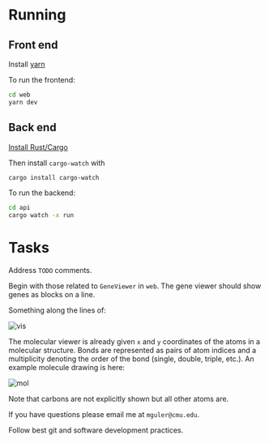# Running

## Front end
Install [yarn](https://classic.yarnpkg.com/en/docs/install/#mac-stable)

To run the frontend:
```bash
cd web
yarn dev
```

## Back end
[Install Rust/Cargo](https://www.rust-lang.org/tools/install)

Then install `cargo-watch` with
```bash
cargo install cargo-watch
```

To run the backend:
```bash
cd api
cargo watch -x run
```

# Tasks
Address `TODO` comments.

Begin with those related to `GeneViewer` in `web`.
The gene viewer should show genes as blocks on a line.

Something along the lines of:

![vis](https://i.ytimg.com/vi/saIIaETgUW0/maxresdefault.jpg)

The molecular viewer is already given `x` and `y` coordinates of the atoms in a molecular structure.
Bonds are represented as pairs of atom indices and a multiplicity denoting the order of the bond (single, double, triple, etc.).
An example molecule drawing is here:

![mol](https://external-content.duckduckgo.com/iu/?u=https%3A%2F%2F36gu5d4dxary1824ba1o7kkq6uc-wpengine.netdna-ssl.com%2Fhelp%2Fwp-content%2Fuploads%2Fsites%2F2%2F2019%2F06%2FCompound1.png&f=1&nofb=1)

Note that carbons are not explicitly shown but all other atoms are.

If you have questions please email me at `mguler@cmu.edu`.

Follow best git and software development practices.
